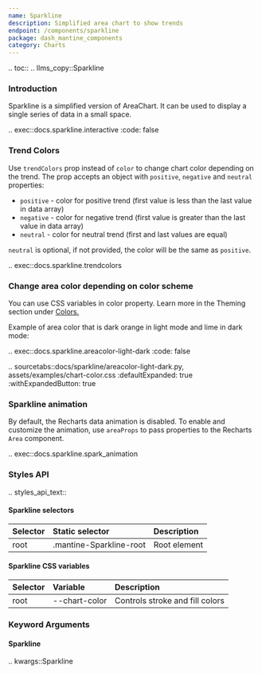 ```yaml
---
name: Sparkline
description: Simplified area chart to show trends
endpoint: /components/sparkline
package: dash_mantine_components
category: Charts
---
```


.. toc::
.. llms_copy::Sparkline

### Introduction

Sparkline is a simplified version of AreaChart. It can be used to display a single series of data in a small space.

.. exec::docs.sparkline.interactive
    :code: false



### Trend Colors

Use `trendColors` prop instead of `color` to change chart color depending on the trend. The prop accepts an object with `positive`, `negative` and `neutral` properties:

- `positive` - color for positive trend (first value is less than the last value in data array)
- `negative` - color for negative trend (first value is greater than the last value in data array)
- `neutral` - color for neutral trend (first and last values are equal)

`neutral` is optional, if not provided, the color will be the same as `positive`.


.. exec::docs.sparkline.trendcolors


### Change area color depending on color scheme
You can use CSS variables in color property. Learn more in the Theming section under [Colors.](/colors#colors-in-light-and-dark-mode)

Example of area color that is dark orange in light mode and lime in dark mode:


.. exec::docs.sparkline.areacolor-light-dark
    :code: false


.. sourcetabs::docs/sparkline/areacolor-light-dark.py, assets/examples/chart-color.css
    :defaultExpanded: true
    :withExpandedButton: true


### Sparkline animation
By default, the Recharts data animation is disabled. To enable and customize the animation, use `areaProps` to pass properties to the Recharts `Area` component.


.. exec::docs.sparkline.spark_animation




### Styles API

.. styles_api_text::

#### Sparkline selectors

| Selector    | Static selector         | Description                             |
|:------------|:------------------------|:----------------------------------------|
| root        | .mantine-Sparkline-root | Root element                            |


#### Sparkline CSS variables

| Selector         | Variable             | Description                        |
|:-----------------|:---------------------|:-----------------------------------|
| root             | --chart-color        | Controls stroke and fill colors    |

### Keyword Arguments

#### Sparkline

.. kwargs::Sparkline
